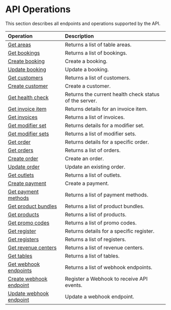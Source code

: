 # API Operations

This section describes all endpoints and operations supported by the API.

| Operation | Description |
| :-- | :-- |
| [Get areas](areas.md#get-areas) | Returns a list of table areas. |
| [Get bookings](bookings.md#get-bookings) | Returns a list of bookings. |
| [Create booking](bookings.md#create-booking) | Create a booking. |
| [Update booking](bookings.md#update-booking) | Update a booking. |
| [Get customers](customers.md#get-customers) | Returns a list of customers. |
| [Create customer](customers.md#create-customer) | Create a customer. |
| [Get health check](system.md#get-the-health-check) | Returns the current health check status of the server. |
| [Get invoice item](invoiceitems.md#get-invoice-items) | Returns details for an invoice item. |
| [Get invoices](invoices.md#get-invoices) | Returns a list of invoices. |
| [Get modifier set](modifiersets.md#get-modifier-set) | Returns details for a modifier set. |
| [Get modifier sets](modifiersets.md#get-modifier-sets) | Returns a list of modifier sets. |
| [Get order](orders.md#get-order) | Returns details for a specific order. |
| [Get orders](orders.md#get-orders) | Returns a list of orders. |
| [Create order](orders.md#create-order) | Create an order. |
| [Update order](orders.md#update-order) | Update an existing order. |
| [Get outlets](outlets.md#get-outlets) | Returns a list of outlets. |
| [Create payment](payments.md#create-a-payment) | Create a payment. |
| [Get payment methods](paymentmethods.md#get-payment-methods) | Returns a list of payment methods. |
| [Get product bundles](productbundles.md#get-product-bundles) | Returns a list of product bundles. |
| [Get products](products.md#get-products) | Returns a list of products. |
| [Get promo codes](promocodes.md#get-promo-codes) | Returns a list of promo codes. |
| [Get register](registers.md#get-register) | Returns details for a specific register. |
| [Get registers](registers.md#get-registers) | Returns a list of registers. |
| [Get revenue centers](revenuecenters.md#get-revenue-centers) | Returns a list of revenue centers. |
| [Get tables](tables.md#get-tables) | Returns a list of tables. |
| [Get webhook endpoints](webhookendpoints.md#get-webhook-endpoints) | Returns a list of webhook endpoints. |
| [Create webhook endpoint](webhookendpoints.md#create-webhook-endpoint) | Register a Webhook to receive API events. |
| [Update webhook endpoint](webhookendpoints.md#update-webhook-endpoint) | Update a webhook endpoint. |
